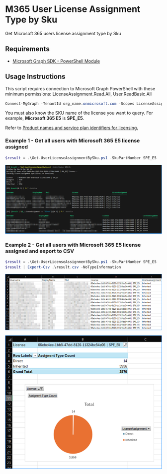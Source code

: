 # M365 User License Assignment Type by Sku

Get Microsoft 365 users license assignment type by Sku

## Requirements

- [Microsoft Graph SDK - PowerShell Module](https://learn.microsoft.com/en-us/powershell/microsoftgraph/installation?view=graph-powershell-1.0)

## Usage Instructions

This script requires connection to Microsoft Graph PowerShell with these minimum permissions: LicenseAssignment.Read.All, User.ReadBasic.All

```PowerShell
Connect-MgGraph -TenantId org_name.onmicrosoft.com -Scopes LicenseAssignment.Read.All, User.ReadBasic.All
```

You must also know the SKU name of the license you want to query. For example, **Microsoft 365 E5** is **SPE_E5**.

Refer to [Product names and service plan identifiers for licensing.](https://learn.microsoft.com/en-us/entra/identity/users/licensing-service-plan-reference)

### Example 1 - Get all users with Microsoft 365 E5 license assigned

```PowerShell
$result = .\Get-UserLicenseAssignmentBySku.ps1 -SkuPartNumber SPE_E5
```

![Example 1 - Get all users with Microsoft 365 E5 license assigned](docs/images/example1.png)

### Example 2 - Get all users with Microsoft 365 E5 license assigned and export to CSV

```PowerShell
$result = .\Get-UserLicenseAssignmentBySku.ps1 -SkuPartNumber SPE_E5
$result | Export-Csv .\result.csv -NoTypeInformation
```

![Example 2 - Get all users with Microsoft 365 E5 license assigned and export to CSV](docs/images/example2_01.png)

![Example 2 - CSV Result](docs/images/example2_02.png)
